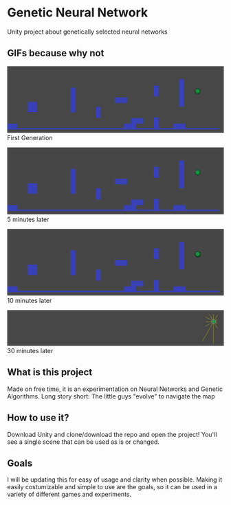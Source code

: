 # Genetic Neural Network
Unity project about genetically selected neural networks

## GIFs because why not
![NN1](https://raw.githubusercontent.com/JonasBeduschi/Genetic-Neural-Network/master/Images/NN1.gif)
First Generation

![NN2](https://raw.githubusercontent.com/JonasBeduschi/Genetic-Neural-Network/master/Images/NN2.gif)
5 minutes later

![NN3](https://raw.githubusercontent.com/JonasBeduschi/Genetic-Neural-Network/master/Images/NN3.gif)
10 minutes later

![NN4](https://raw.githubusercontent.com/JonasBeduschi/Genetic-Neural-Network/master/Images/NN4.gif)
30 minutes later

## What is this project
Made on free time, it is an experimentation on Neural Networks and Genetic Algorithms. Long story short: The little guys "evolve" to navigate the map

## How to use it?
Download Unity and clone/download the repo and open the project! You'll see a single scene that can be used as is or changed.

## Goals
I will be updating this for easy of usage and clarity when possible. Making it easily costumizable and simple to use are the goals, so it can be used in a variety of different games and experiments.
